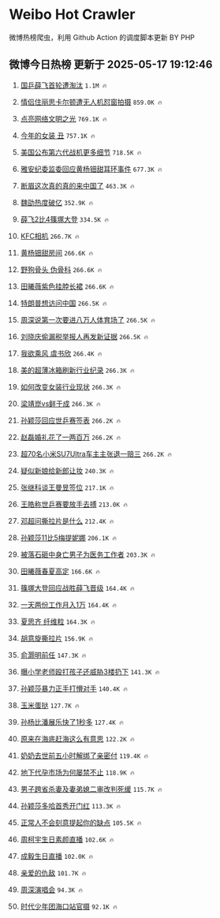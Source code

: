 # Weibo Hot Crawler 



微博热榜爬虫，利用 Github Action 的调度脚本更新 BY PHP 


## 微博今日热榜 更新于 2025-05-17 19:12:46 
1. [国乒薛飞首轮遭淘汰](https://s.weibo.com/weibo?q=%E5%9B%BD%E4%B9%92%E8%96%9B%E9%A3%9E%E9%A6%96%E8%BD%AE%E9%81%AD%E6%B7%98%E6%B1%B0&t=31&band_rank=1&Refer=top) `1.1M 🔥` 

1. [情侣住丽思卡尔顿遭无人机怼窗拍摄](https://s.weibo.com/weibo?q=%23%E6%83%85%E4%BE%A3%E4%BD%8F%E4%B8%BD%E6%80%9D%E5%8D%A1%E5%B0%94%E9%A1%BF%E9%81%AD%E6%97%A0%E4%BA%BA%E6%9C%BA%E6%80%BC%E7%AA%97%E6%8B%8D%E6%91%84%23&t=31&band_rank=2&Refer=top) `859.0K 🔥` 

1. [点亮网络文明之光](https://s.weibo.com/weibo?q=%23%E7%82%B9%E4%BA%AE%E7%BD%91%E7%BB%9C%E6%96%87%E6%98%8E%E4%B9%8B%E5%85%89%23&t=31&band_rank=3&Refer=top) `769.1K 🔥` 

1. [今年的女装 丑](https://s.weibo.com/weibo?q=%E4%BB%8A%E5%B9%B4%E7%9A%84%E5%A5%B3%E8%A3%85%20%E4%B8%91&t=31&band_rank=4&Refer=top) `757.1K 🔥` 

1. [美国公布第六代战机更多细节](https://s.weibo.com/weibo?q=%23%E7%BE%8E%E5%9B%BD%E5%85%AC%E5%B8%83%E7%AC%AC%E5%85%AD%E4%BB%A3%E6%88%98%E6%9C%BA%E6%9B%B4%E5%A4%9A%E7%BB%86%E8%8A%82%23&t=31&band_rank=5&Refer=top) `718.5K 🔥` 

1. [雅安纪委监委回应黄杨钿甜耳环事件](https://s.weibo.com/weibo?q=%23%E9%9B%85%E5%AE%89%E7%BA%AA%E5%A7%94%E7%9B%91%E5%A7%94%E5%9B%9E%E5%BA%94%E9%BB%84%E6%9D%A8%E9%92%BF%E7%94%9C%E8%80%B3%E7%8E%AF%E4%BA%8B%E4%BB%B6%23&t=31&band_rank=6&Refer=top) `677.3K 🔥` 

1. [断眉这次真的真的来中国了](https://s.weibo.com/weibo?q=%E6%96%AD%E7%9C%89%E8%BF%99%E6%AC%A1%E7%9C%9F%E7%9A%84%E7%9C%9F%E7%9A%84%E6%9D%A5%E4%B8%AD%E5%9B%BD%E4%BA%86&t=31&band_rank=7&Refer=top) `463.3K 🔥` 

1. [魏劭热度破亿](https://s.weibo.com/weibo?q=%E9%AD%8F%E5%8A%AD%E7%83%AD%E5%BA%A6%E7%A0%B4%E4%BA%BF&t=31&band_rank=8&Refer=top) `352.9K 🔥` 

1. [薛飞2比4篠塚大登](https://s.weibo.com/weibo?q=%23%E8%96%9B%E9%A3%9E2%E6%AF%944%E7%AF%A0%E5%A1%9A%E5%A4%A7%E7%99%BB%23&t=31&band_rank=9&Refer=top) `334.5K 🔥` 

1. [KFC相机](https://s.weibo.com/weibo?q=KFC%E7%9B%B8%E6%9C%BA&t=31&band_rank=10&Refer=top) `266.7K 🔥` 

1. [黄杨钿甜房间](https://s.weibo.com/weibo?q=%23%E9%BB%84%E6%9D%A8%E9%92%BF%E7%94%9C%E6%88%BF%E9%97%B4%23&t=31&band_rank=11&Refer=top) `266.6K 🔥` 

1. [野狗骨头 伪骨科](https://s.weibo.com/weibo?q=%E9%87%8E%E7%8B%97%E9%AA%A8%E5%A4%B4%20%E4%BC%AA%E9%AA%A8%E7%A7%91&t=31&band_rank=12&Refer=top) `266.6K 🔥` 

1. [田曦薇紫色挂脖长裙](https://s.weibo.com/weibo?q=%23%E7%94%B0%E6%9B%A6%E8%96%87%E7%B4%AB%E8%89%B2%E6%8C%82%E8%84%96%E9%95%BF%E8%A3%99%23&t=31&band_rank=13&Refer=top) `266.6K 🔥` 

1. [特朗普想访问中国](https://s.weibo.com/weibo?q=%23%E7%89%B9%E6%9C%97%E6%99%AE%E6%83%B3%E8%AE%BF%E9%97%AE%E4%B8%AD%E5%9B%BD%23&t=31&band_rank=14&Refer=top) `266.5K 🔥` 

1. [周深说第一次要进八万人体育场了](https://s.weibo.com/weibo?q=%E5%91%A8%E6%B7%B1%E8%AF%B4%E7%AC%AC%E4%B8%80%E6%AC%A1%E8%A6%81%E8%BF%9B%E5%85%AB%E4%B8%87%E4%BA%BA%E4%BD%93%E8%82%B2%E5%9C%BA%E4%BA%86&t=31&band_rank=15&Refer=top) `266.5K 🔥` 

1. [刘晓庆偷漏税举报人再发新证据](https://s.weibo.com/weibo?q=%23%E5%88%98%E6%99%93%E5%BA%86%E5%81%B7%E6%BC%8F%E7%A8%8E%E4%B8%BE%E6%8A%A5%E4%BA%BA%E5%86%8D%E5%8F%91%E6%96%B0%E8%AF%81%E6%8D%AE%23&t=31&band_rank=16&Refer=top) `266.5K 🔥` 

1. [我欲乘风 虞书欣](https://s.weibo.com/weibo?q=%E6%88%91%E6%AC%B2%E4%B9%98%E9%A3%8E%20%E8%99%9E%E4%B9%A6%E6%AC%A3&t=31&band_rank=17&Refer=top) `266.4K 🔥` 

1. [美的超薄冰箱刷新行业纪录](https://s.weibo.com/weibo?q=%23%E7%BE%8E%E7%9A%84%E8%B6%85%E8%96%84%E5%86%B0%E7%AE%B1%E5%88%B7%E6%96%B0%E8%A1%8C%E4%B8%9A%E7%BA%AA%E5%BD%95%23&t=31&band_rank=18&Refer=top) `266.3K 🔥` 

1. [如何改变女装行业现状](https://s.weibo.com/weibo?q=%E5%A6%82%E4%BD%95%E6%94%B9%E5%8F%98%E5%A5%B3%E8%A3%85%E8%A1%8C%E4%B8%9A%E7%8E%B0%E7%8A%B6&t=31&band_rank=19&Refer=top) `266.3K 🔥` 

1. [梁靖崑vs鲜于成](https://s.weibo.com/weibo?q=%23%E6%A2%81%E9%9D%96%E5%B4%91vs%E9%B2%9C%E4%BA%8E%E6%88%90%23&t=31&band_rank=20&Refer=top) `266.3K 🔥` 

1. [孙颖莎回应世乒赛签表](https://s.weibo.com/weibo?q=%23%E5%AD%99%E9%A2%96%E8%8E%8E%E5%9B%9E%E5%BA%94%E4%B8%96%E4%B9%92%E8%B5%9B%E7%AD%BE%E8%A1%A8%23&t=31&band_rank=21&Refer=top) `266.2K 🔥` 

1. [赵磊婚礼花了一两百万](https://s.weibo.com/weibo?q=%23%E8%B5%B5%E7%A3%8A%E5%A9%9A%E7%A4%BC%E8%8A%B1%E4%BA%86%E4%B8%80%E4%B8%A4%E7%99%BE%E4%B8%87%23&t=31&band_rank=22&Refer=top) `266.2K 🔥` 

1. [超70名小米SU7Ultra车主主张退一赔三](https://s.weibo.com/weibo?q=%23%E8%B6%8570%E5%90%8D%E5%B0%8F%E7%B1%B3SU7Ultra%E8%BD%A6%E4%B8%BB%E4%B8%BB%E5%BC%A0%E9%80%80%E4%B8%80%E8%B5%94%E4%B8%89%23&t=31&band_rank=23&Refer=top) `266.2K 🔥` 

1. [疑似新娘给新郎让妆](https://s.weibo.com/weibo?q=%23%E7%96%91%E4%BC%BC%E6%96%B0%E5%A8%98%E7%BB%99%E6%96%B0%E9%83%8E%E8%AE%A9%E5%A6%86%23&t=31&band_rank=24&Refer=top) `240.3K 🔥` 

1. [张继科谈王曼昱签位](https://s.weibo.com/weibo?q=%23%E5%BC%A0%E7%BB%A7%E7%A7%91%E8%B0%88%E7%8E%8B%E6%9B%BC%E6%98%B1%E7%AD%BE%E4%BD%8D%23&t=31&band_rank=25&Refer=top) `217.1K 🔥` 

1. [王皓称世乒赛要放手去搏](https://s.weibo.com/weibo?q=%23%E7%8E%8B%E7%9A%93%E7%A7%B0%E4%B8%96%E4%B9%92%E8%B5%9B%E8%A6%81%E6%94%BE%E6%89%8B%E5%8E%BB%E6%90%8F%23&t=31&band_rank=26&Refer=top) `213.0K 🔥` 

1. [邓超问撕拉片是什么](https://s.weibo.com/weibo?q=%23%E9%82%93%E8%B6%85%E9%97%AE%E6%92%95%E6%8B%89%E7%89%87%E6%98%AF%E4%BB%80%E4%B9%88%23&t=31&band_rank=27&Refer=top) `212.4K 🔥` 

1. [孙颖莎11比5梅提妮娜](https://s.weibo.com/weibo?q=%23%E5%AD%99%E9%A2%96%E8%8E%8E11%E6%AF%945%E6%A2%85%E6%8F%90%E5%A6%AE%E5%A8%9C%23&t=31&band_rank=28&Refer=top) `206.1K 🔥` 

1. [被落石砸中身亡男子为医务工作者](https://s.weibo.com/weibo?q=%23%E8%A2%AB%E8%90%BD%E7%9F%B3%E7%A0%B8%E4%B8%AD%E8%BA%AB%E4%BA%A1%E7%94%B7%E5%AD%90%E4%B8%BA%E5%8C%BB%E5%8A%A1%E5%B7%A5%E4%BD%9C%E8%80%85%23&t=31&band_rank=29&Refer=top) `203.3K 🔥` 

1. [田曦薇春夏高定](https://s.weibo.com/weibo?q=%23%E7%94%B0%E6%9B%A6%E8%96%87%E6%98%A5%E5%A4%8F%E9%AB%98%E5%AE%9A%23&t=31&band_rank=30&Refer=top) `166.6K 🔥` 

1. [篠塚大登回应战胜薛飞晋级](https://s.weibo.com/weibo?q=%23%E7%AF%A0%E5%A1%9A%E5%A4%A7%E7%99%BB%E5%9B%9E%E5%BA%94%E6%88%98%E8%83%9C%E8%96%9B%E9%A3%9E%E6%99%8B%E7%BA%A7%23&t=31&band_rank=31&Refer=top) `164.4K 🔥` 

1. [一天两份工作月入1万](https://s.weibo.com/weibo?q=%E4%B8%80%E5%A4%A9%E4%B8%A4%E4%BB%BD%E5%B7%A5%E4%BD%9C%E6%9C%88%E5%85%A51%E4%B8%87&t=31&band_rank=32&Refer=top) `164.4K 🔥` 

1. [夏思齐 纤维粒](https://s.weibo.com/weibo?q=%E5%A4%8F%E6%80%9D%E9%BD%90%20%E7%BA%A4%E7%BB%B4%E7%B2%92&t=31&band_rank=33&Refer=top) `164.3K 🔥` 

1. [胡意旋撕拉片](https://s.weibo.com/weibo?q=%E8%83%A1%E6%84%8F%E6%97%8B%E6%92%95%E6%8B%89%E7%89%87&t=31&band_rank=34&Refer=top) `156.9K 🔥` 

1. [俞灏明前任](https://s.weibo.com/weibo?q=%23%E4%BF%9E%E7%81%8F%E6%98%8E%E5%89%8D%E4%BB%BB%23&t=31&band_rank=35&Refer=top) `147.3K 🔥` 

1. [曝小学老师殴打孩子还威胁3楼扔下](https://s.weibo.com/weibo?q=%23%E6%9B%9D%E5%B0%8F%E5%AD%A6%E8%80%81%E5%B8%88%E6%AE%B4%E6%89%93%E5%AD%A9%E5%AD%90%E8%BF%98%E5%A8%81%E8%83%813%E6%A5%BC%E6%89%94%E4%B8%8B%23&t=31&band_rank=36&Refer=top) `141.3K 🔥` 

1. [孙颖莎暴力正手打懵对手](https://s.weibo.com/weibo?q=%23%E5%AD%99%E9%A2%96%E8%8E%8E%E6%9A%B4%E5%8A%9B%E6%AD%A3%E6%89%8B%E6%89%93%E6%87%B5%E5%AF%B9%E6%89%8B%23&t=31&band_rank=37&Refer=top) `140.4K 🔥` 

1. [玉米蛋挞](https://s.weibo.com/weibo?q=%E7%8E%89%E7%B1%B3%E8%9B%8B%E6%8C%9E&t=31&band_rank=38&Refer=top) `127.7K 🔥` 

1. [孙杨比潘展乐快了1秒多](https://s.weibo.com/weibo?q=%23%E5%AD%99%E6%9D%A8%E6%AF%94%E6%BD%98%E5%B1%95%E4%B9%90%E5%BF%AB%E4%BA%861%E7%A7%92%E5%A4%9A%23&t=31&band_rank=39&Refer=top) `127.4K 🔥` 

1. [原来在海底赶海这么有意思](https://s.weibo.com/weibo?q=%E5%8E%9F%E6%9D%A5%E5%9C%A8%E6%B5%B7%E5%BA%95%E8%B5%B6%E6%B5%B7%E8%BF%99%E4%B9%88%E6%9C%89%E6%84%8F%E6%80%9D&t=31&band_rank=40&Refer=top) `122.2K 🔥` 

1. [奶奶去世前五小时解绑了亲密付](https://s.weibo.com/weibo?q=%E5%A5%B6%E5%A5%B6%E5%8E%BB%E4%B8%96%E5%89%8D%E4%BA%94%E5%B0%8F%E6%97%B6%E8%A7%A3%E7%BB%91%E4%BA%86%E4%BA%B2%E5%AF%86%E4%BB%98&t=31&band_rank=41&Refer=top) `119.4K 🔥` 

1. [地下代孕市场为何屡禁不止](https://s.weibo.com/weibo?q=%23%E5%9C%B0%E4%B8%8B%E4%BB%A3%E5%AD%95%E5%B8%82%E5%9C%BA%E4%B8%BA%E4%BD%95%E5%B1%A1%E7%A6%81%E4%B8%8D%E6%AD%A2%23&t=31&band_rank=42&Refer=top) `118.9K 🔥` 

1. [男子跨省杀妻及妻弟媳二审改判死缓](https://s.weibo.com/weibo?q=%23%E7%94%B7%E5%AD%90%E8%B7%A8%E7%9C%81%E6%9D%80%E5%A6%BB%E5%8F%8A%E5%A6%BB%E5%BC%9F%E5%AA%B3%E4%BA%8C%E5%AE%A1%E6%94%B9%E5%88%A4%E6%AD%BB%E7%BC%93%23&t=31&band_rank=43&Refer=top) `115.7K 🔥` 

1. [孙颖莎多哈首秀开门红](https://s.weibo.com/weibo?q=%23%E5%AD%99%E9%A2%96%E8%8E%8E%E5%A4%9A%E5%93%88%E9%A6%96%E7%A7%80%E5%BC%80%E9%97%A8%E7%BA%A2%23&t=31&band_rank=44&Refer=top) `113.3K 🔥` 

1. [正常人不会刻意提起你的缺点](https://s.weibo.com/weibo?q=%E6%AD%A3%E5%B8%B8%E4%BA%BA%E4%B8%8D%E4%BC%9A%E5%88%BB%E6%84%8F%E6%8F%90%E8%B5%B7%E4%BD%A0%E7%9A%84%E7%BC%BA%E7%82%B9&t=31&band_rank=45&Refer=top) `105.5K 🔥` 

1. [周柯宇生日素颜直播](https://s.weibo.com/weibo?q=%E5%91%A8%E6%9F%AF%E5%AE%87%E7%94%9F%E6%97%A5%E7%B4%A0%E9%A2%9C%E7%9B%B4%E6%92%AD&t=31&band_rank=46&Refer=top) `102.6K 🔥` 

1. [成毅生日直播](https://s.weibo.com/weibo?q=%23%E6%88%90%E6%AF%85%E7%94%9F%E6%97%A5%E7%9B%B4%E6%92%AD%23&t=31&band_rank=47&Refer=top) `102.0K 🔥` 

1. [亲爱的仇敌](https://s.weibo.com/weibo?q=%E4%BA%B2%E7%88%B1%E7%9A%84%E4%BB%87%E6%95%8C&t=31&band_rank=48&Refer=top) `101.7K 🔥` 

1. [周深演唱会](https://s.weibo.com/weibo?q=%E5%91%A8%E6%B7%B1%E6%BC%94%E5%94%B1%E4%BC%9A&t=31&band_rank=49&Refer=top) `94.3K 🔥` 

1. [时代少年团海口站官摄](https://s.weibo.com/weibo?q=%23%E6%97%B6%E4%BB%A3%E5%B0%91%E5%B9%B4%E5%9B%A2%E6%B5%B7%E5%8F%A3%E7%AB%99%E5%AE%98%E6%91%84%23&t=31&band_rank=50&Refer=top) `92.1K 🔥` 

